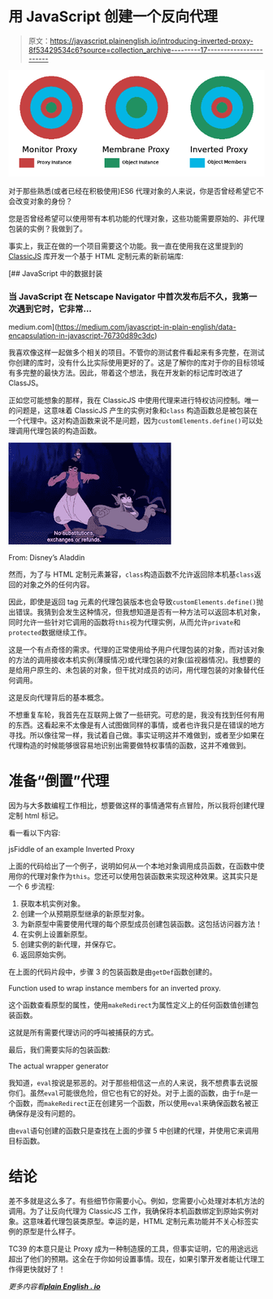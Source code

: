 # 用 JavaScript 创建一个反向代理

> 原文：<https://javascript.plainenglish.io/introducing-inverted-proxy-8f53429534c6?source=collection_archive---------17----------------------->

![](img/1f1e25401822bbd19a1253933cf80964.png)

对于那些熟悉(或者已经在积极使用)ES6 代理对象的人来说，你是否曾经希望它不会改变对象的身份？

您是否曾经希望可以使用带有本机功能的代理对象，这些功能需要原始的、非代理包装的实例？我做到了。

事实上，我正在做的一个项目需要这个功能。我一直在使用我在这里提到的 [ClassicJS](https://github.com/rdking/ClassicJS) 库开发一个基于 HTML 定制元素的新前端库:

[](https://medium.com/javascript-in-plain-english/data-encapsulation-in-javascript-76730d89c3dc) [## JavaScript 中的数据封装

### 当 JavaScript 在 Netscape Navigator 中首次发布后不久，我第一次遇到它时，它非常…

medium.com](https://medium.com/javascript-in-plain-english/data-encapsulation-in-javascript-76730d89c3dc) 

我喜欢像这样一起做多个相关的项目。不管你的测试套件看起来有多完整，在测试你创建的库时，没有什么比实际使用更好的了。这是了解你的库对于你的目标领域有多完整的最快方法。因此，带着这个想法，我在开发新的标记库时改进了 ClassJS。

正如您可能想象的那样，我在 ClassicJS 中使用代理来进行特权访问控制。唯一的问题是，这意味着 ClassicJS 产生的实例对象和`class` 构造函数总是被包装在一个代理中。这对构造函数来说不是问题，因为`customElements.define()`可以处理调用代理包装的构造函数。

![](img/a9f9a0a16272f30cbbca1c0d3e5bb8e9.png)

From: Disney’s Aladdin

然而，为了与 HTML 定制元素兼容，`class`构造函数不允许返回除本机基`class`返回的对象之外的任何内容。

因此，即使是返回 tag 元素的代理包装版本也会导致`customElements.define()`抛出错误。我猜到会发生这种情况，但我想知道是否有一种方法可以返回本机对象，同时允许一些针对它调用的函数将`this`视为代理实例，从而允许`private`和`protected`数据继续工作。

这是一个有点奇怪的需求。代理的正常使用给予用户代理包装的对象，而对该对象的方法的调用接收本机实例(薄膜情况)或代理包装的对象(监视器情况)。我想要的是给用户原生的、未包装的对象，但干扰对成员的访问，用代理包装的对象替代任何调用。

这是反向代理背后的基本概念。

不想重复车轮，我首先在互联网上做了一些研究。可悲的是，我没有找到任何有用的东西。这看起来不太像是有人试图做同样的事情，或者也许我只是在错误的地方寻找。所以像往常一样，我试着自己做。事实证明这并不难做到，或者至少如果在代理构造的时候能够很容易地识别出需要做特权事情的函数，这并不难做到。

# **准备“倒置”代理**

因为与大多数编程工作相比，想要做这样的事情通常有点冒险，所以我将创建代理定制 html 标记。

看一看以下内容:

jsFiddle of an example Inverted Proxy

上面的代码给出了一个例子，说明如何从一个本地对象调用成员函数，在函数中使用你的代理对象作为`this`。您还可以使用包装函数来实现这种效果。这其实只是一个 6 步流程:

1.  获取本机实例对象。
2.  创建一个从预期原型继承的新原型对象。
3.  为新原型中需要使用代理的每个原型成员创建包装函数。这包括访问器方法！
4.  在实例上设置新原型。
5.  创建实例的新代理，并保存它。
6.  返回原始实例。

在上面的代码片段中，步骤 3 的包装函数是由`getDef`函数创建的。

Function used to wrap instance members for an inverted proxy.

这个函数查看原型的属性，使用`makeRedirect`为属性定义上的任何函数值创建包装函数。

这就是所有需要代理访问的呼叫被捕获的方式。

最后，我们需要实际的包装函数:

The actual wrapper generator

我知道，`eval`按说是邪恶的。对于那些相信这一点的人来说，我不想费事去说服你们。虽然`eval`可能很危险，但它也有它的好处。对于上面的函数，由于`fn`是一个函数，而`makeRedirect`正在创建另一个函数，所以使用`eval`来确保函数名被正确保存是没有问题的。

由`eval`语句创建的函数只是查找在上面的步骤 5 中创建的代理，并使用它来调用目标函数。

# 结论

差不多就是这么多了。有些细节你需要小心。例如，您需要小心处理对本机方法的调用。为了让反向代理为 ClassicJS 工作，我确保将本机函数绑定到原始实例对象。这意味着代理包装类原型。幸运的是，HTML 定制元素功能并不关心标签实例的原型是什么样子。

TC39 的本意只是让 Proxy 成为一种制造膜的工具，但事实证明，它的用途远远超出了他们的预期。这全在于你如何设置事情。现在，如果引擎开发者能让代理工作得更快就好了！

*更多内容看*[***plain English . io***](http://plainenglish.io)